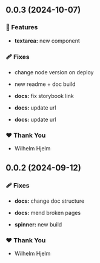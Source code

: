 ## 0.0.3 (2024-10-07)


### 🚀 Features

- **textarea:** new component


### 🩹 Fixes

- change node version on deploy

- new readme + doc build

- **docs:** fix storybook link

- **docs:** update url

- **docs:** update url


### ❤️  Thank You

- Wilhelm Hjelm

## 0.0.2 (2024-09-12)


### 🩹 Fixes

- **docs:** change doc structure

- **docs:** mend broken pages

- **spinner:** new build


### ❤️  Thank You

- Wilhelm Hjelm